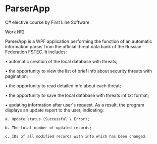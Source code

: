 # ParserApp
C# elective course by First Line Software

Work №2

ParserApp is a WPF application performing the function of an automatic information parser from the official threat data bank of the Russian Federation FSTEC. It includes:

• automatic creation of the local database with threats;

• the opportunity to view the list of brief info about security threats with pagination;

• the opportunity to read detailed info about each threat;

• the opportunity to save the local database with threats int txt format;

• updating information after user's request. As a result, the program displays an update report to the user, indicating:

    a. Update status (Successful \ Error);
  
    b. The total number of updated records;
  
    c. IDs of all modified records with info which has been changed.
